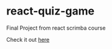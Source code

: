 # react-quiz-game
Final Project from react scrimba course

Check it out [here](https://inspiring-nougat-4905e0.netlify.app)
